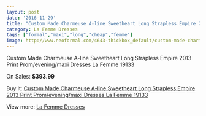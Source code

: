 ```yaml
---
layout: post
date: '2016-11-29'
title: "Custom Made Charmeuse A-line Sweetheart Long Strapless Empire 2013 Print Prom/evening/maxi Dresses La Femme 19133"
category: La Femme Dresses
tags: ["formal","maxi","long","cheap","femme"]
image: http://www.neoformal.com/4643-thickbox_default/custom-made-charmeuse-a-line-sweetheart-long-strapless-empire-2013-print-prom-evening-maxi-dresses-la-femme-19133.jpg
---
```

Custom Made Charmeuse A-line Sweetheart Long Strapless Empire 2013 Print Prom/evening/maxi Dresses La Femme 19133

On Sales: **$393.99**
<a href="https://www.neoformal.com/en/la-femme-dresses/1730-custom-made-charmeuse-a-line-sweetheart-long-strapless-empire-2013-print-prom-evening-maxi-dresses-la-femme-19133.html"><amp-img layout="responsive" width="600" height="600" src="//www.neoformal.com/4643-thickbox_default/custom-made-charmeuse-a-line-sweetheart-long-strapless-empire-2013-print-prom-evening-maxi-dresses-la-femme-19133.jpg" alt="Custom Made Charmeuse A-line Sweetheart Long Strapless Empire 2013 Print Prom/evening/maxi Dresses La Femme 19133 0" /></a>
<a href="https://www.neoformal.com/en/la-femme-dresses/1730-custom-made-charmeuse-a-line-sweetheart-long-strapless-empire-2013-print-prom-evening-maxi-dresses-la-femme-19133.html"><amp-img layout="responsive" width="600" height="600" src="//www.neoformal.com/4644-thickbox_default/custom-made-charmeuse-a-line-sweetheart-long-strapless-empire-2013-print-prom-evening-maxi-dresses-la-femme-19133.jpg" alt="Custom Made Charmeuse A-line Sweetheart Long Strapless Empire 2013 Print Prom/evening/maxi Dresses La Femme 19133 1" /></a>

Buy it: [Custom Made Charmeuse A-line Sweetheart Long Strapless Empire 2013 Print Prom/evening/maxi Dresses La Femme 19133](https://www.neoformal.com/en/la-femme-dresses/1730-custom-made-charmeuse-a-line-sweetheart-long-strapless-empire-2013-print-prom-evening-maxi-dresses-la-femme-19133.html "Custom Made Charmeuse A-line Sweetheart Long Strapless Empire 2013 Print Prom/evening/maxi Dresses La Femme 19133")

View more: [La Femme Dresses](https://www.neoformal.com/en/16-la-femme-dresses "La Femme Dresses")